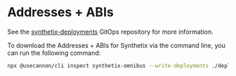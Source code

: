 # Addresses + ABIs

See the [synthetix-deployments](https://github.com/synthetixio/synthetix-deployments) GitOps repository for more information.

To download the Addresses + ABIs for Synthetix via the command line, you can run the following command:

```bash
npx @usecannon/cli inspect synthetix-omnibus --write-deployments ./deployments --chain-id <CHAIN_ID>
```
